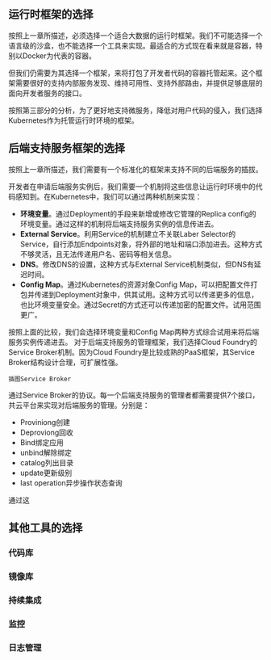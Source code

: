 ## 运行时框架的选择

按照上一章所描述，必须选择一个适合大数据的运行时框架。我们不可能选择一个语言级的沙盒，也不能选择一个工具来实现。最适合的方式现在看来就是容器，特别以Docker为代表的容器。

但我们仍需要为其选择一个框架，来将打包了开发者代码的容器托管起来。这个框架需要很好的支持内部服务发现、维持可用性、支持外部路由，并提供足够底层的面向开发者服务的接口。

按照第三部分的分析，为了更好地支持微服务，降低对用户代码的侵入，我们选择Kubernetes作为托管运行时环境的框架。

## 后端支持服务框架的选择

按照上一章所描述，我们需要有一个标准化的框架来支持不同的后端服务的插拔。

开发者在申请后端服务实例后，我们需要一个机制将这些信息让运行时环境中的代码感知到。在Kubernetes中，我们可以通过两种机制来实现：

* **环境变量**。通过Deployment的手段来新增或修改它管理的Replica config的环境变量。通过这样的机制将后端支持服务实例的信息传进去。
* **External Service**。利用Service的机制建立不关联Laber Selector的Service，自行添加Endpoints对象，将外部的地址和端口添加进去。这种方式不够灵活，且无法传递用户名、密码等相关信息。
* **DNS**。修改DNS的设置，这种方式与External Service机制类似，但DNS有延迟时间。
* **Config Map**。通过Kubernetes的资源对象Config Map，可以把配置文件打包并传递到Deployment对象中，供其试用。这种方式可以传递更多的信息，也比环境变量安全。通过Secret的方式还可以传递加密的配置文件。试用范围更广。

按照上面的比较，我们会选择环境变量和Config Map两种方式综合试用来将后端服务实例传递进去。
对于后端支持服务的管理框架，我们选择Cloud Foundry的Service Broker机制。因为Cloud Foundry是比较成熟的PaaS框架，其Service Broker结构设计合理，可扩展性强。

```
插图Service Broker
```

通过Service Broker的协议。每一个后端支持服务的管理者都需要提供7个接口，共云平台来实现对后端服务的管理。分别是：

* Proviniong创建
* Deproviong回收
* Bind绑定应用
* unbind解除绑定
* catalog列出目录
* update更新级别
* last operation异步操作状态查询

通过这

## 其他工具的选择

### 代码库

### 镜像库

### 持续集成

### 监控

### 日志管理

